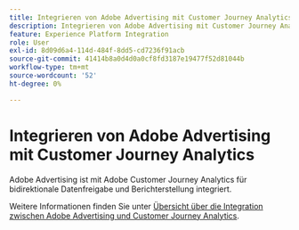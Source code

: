 ```yaml
---
title: Integrieren von Adobe Advertising mit Customer Journey Analytics
description: Integrieren von Adobe Advertising mit Customer Journey Analytics
feature: Experience Platform Integration
role: User
exl-id: 8d09d6a4-114d-484f-8dd5-cd7236f91acb
source-git-commit: 41414b8a0d4d0a0cf8fd3187e19477f52d81044b
workflow-type: tm+mt
source-wordcount: '52'
ht-degree: 0%

---
```


# Integrieren von Adobe Advertising mit Customer Journey Analytics

Adobe Advertising ist mit Adobe Customer Journey Analytics für bidirektionale Datenfreigabe und Berichterstellung integriert.

Weitere Informationen finden Sie unter [Übersicht über die Integration zwischen Adobe Advertising und Customer Journey Analytics](https://experienceleague.adobe.com/en/docs/advertising/integrations/customer-journey-analytics/overview).
